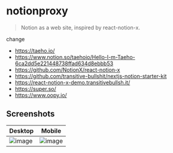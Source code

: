 # notionproxy

> Notion as a web site, inspired by react-notion-x.

change
- <https://taeho.io/>
- <https://www.notion.so/taehoio/Hello-I-m-Taeho-6ca2dd5e221448738ffad634d8ebbb53>
- <https://github.com/NotionX/react-notion-x>
- <https://github.com/transitive-bullshit/nextjs-notion-starter-kit>
- <https://react-notion-x-demo.transitivebullsh.it/>
- <https://super.so/>
- <https://www.oopy.io/>

## Screenshots

| Desktop                                        | Mobile                                        |
| ---------------------------------------------- | --------------------------------------------- |
| ![image](./screenshots/screenshot_desktop.png) | ![image](./screenshots/screenshot_mobile.png) |
